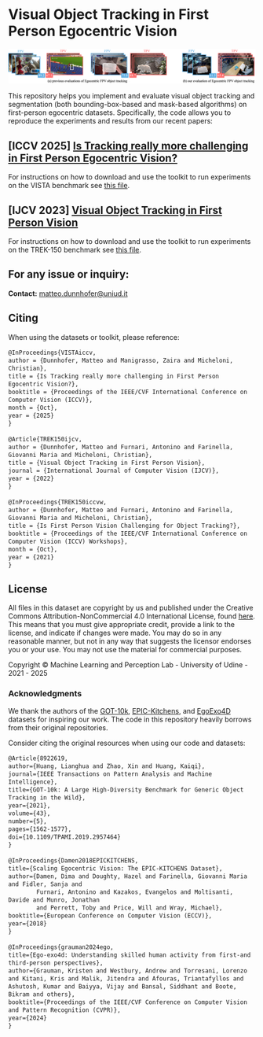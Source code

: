 # Visual Object Tracking in First Person Egocentric Vision

![VISTA](vista.png)

This repository helps you implement and evaluate visual object tracking and segmentation (both bounding-box-based and mask-based algorithms) on first-person egocentric datasets. Specifically, the code allows you to reproduce the experiments and results from our recent papers:


## [ICCV 2025] [Is Tracking really more challenging in First Person Egocentric Vision?](https://machinelearning.uniud.it/datasets/vista/)

For instructions on how to download and use the toolkit to run experiments on the VISTA benchmark see [this file](./VISTA.md).

## [IJCV 2023] [Visual Object Tracking in First Person Vision](https://machinelearning.uniud.it/datasets/trek150/)

For instructions on how to download and use the toolkit to run experiments on the TREK-150 benchmark see [this file](./TREK150.md).


## For any issue or inquiry:
**Contact:** [matteo.dunnhofer@uniud.it](mailto:matteo.dunnhofer@uniud.it)


## Citing
When using the datasets or toolkit, please reference:

```
@InProceedings{VISTAiccv,
author = {Dunnhofer, Matteo and Manigrasso, Zaira and Micheloni, Christian},
title = {Is Tracking really more challenging in First Person Egocentric Vision?},
booktitle = {Proceedings of the IEEE/CVF International Conference on Computer Vision (ICCV)},
month = {Oct},
year = {2025}
}

@Article{TREK150ijcv,
author = {Dunnhofer, Matteo and Furnari, Antonino and Farinella, Giovanni Maria and Micheloni, Christian},
title = {Visual Object Tracking in First Person Vision},
journal = {International Journal of Computer Vision (IJCV)},
year = {2022}
}

@InProceedings{TREK150iccvw,
author = {Dunnhofer, Matteo and Furnari, Antonino and Farinella, Giovanni Maria and Micheloni, Christian},
title = {Is First Person Vision Challenging for Object Tracking?},
booktitle = {Proceedings of the IEEE/CVF International Conference on Computer Vision (ICCV) Workshops},
month = {Oct},
year = {2021}
}
```

## License
All files in this dataset are copyright by us and published under the 
Creative Commons Attribution-NonCommercial 4.0 International License, found 
[here](https://creativecommons.org/licenses/by-nc/4.0/).
This means that you must give appropriate credit, provide a link to the license,
and indicate if changes were made. You may do so in any reasonable manner,
but not in any way that suggests the licensor endorses you or your use. You
may not use the material for commercial purposes.

Copyright © Machine Learning and Perception Lab - University of Udine - 2021 - 2025


### Acknowledgments
We thank the authors of the [GOT-10k](http://got-10k.aitestunion.com), [EPIC-Kitchens](https://epic-kitchens.github.io/), and [EgoExo4D](https://ego-exo4d-data.org) datasets for inspiring our work. The code in this repository heavily borrows from their original repositories.

Consider citing the original resources when using our code and datasets:
```
@Article{8922619,
author={Huang, Lianghua and Zhao, Xin and Huang, Kaiqi},
journal={IEEE Transactions on Pattern Analysis and Machine Intelligence}, 
title={GOT-10k: A Large High-Diversity Benchmark for Generic Object Tracking in the Wild}, 
year={2021},
volume={43},
number={5},
pages={1562-1577},
doi={10.1109/TPAMI.2019.2957464}
}

@InProceedings{Damen2018EPICKITCHENS,
title={Scaling Egocentric Vision: The EPIC-KITCHENS Dataset},
author={Damen, Dima and Doughty, Hazel and Farinella, Giovanni Maria  and Fidler, Sanja and 
        Furnari, Antonino and Kazakos, Evangelos and Moltisanti, Davide and Munro, Jonathan 
        and Perrett, Toby and Price, Will and Wray, Michael},
booktitle={European Conference on Computer Vision (ECCV)},
year={2018}
} 

@InProceedings{grauman2024ego,
title={Ego-exo4d: Understanding skilled human activity from first-and third-person perspectives},
author={Grauman, Kristen and Westbury, Andrew and Torresani, Lorenzo and Kitani, Kris and Malik, Jitendra and Afouras, Triantafyllos and Ashutosh, Kumar and Baiyya, Vijay and Bansal, Siddhant and Boote, Bikram and others},
booktitle={Proceedings of the IEEE/CVF Conference on Computer Vision and Pattern Recognition (CVPR)},
year={2024}
}
```